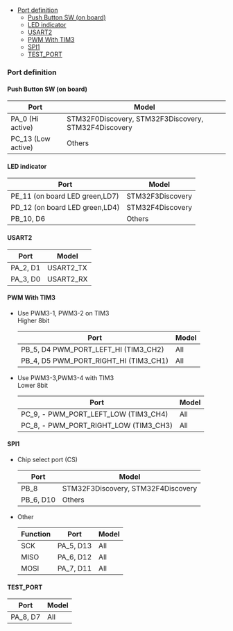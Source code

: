 <!-- START doctoc generated TOC please keep comment here to allow auto update -->
<!-- DON'T EDIT THIS SECTION, INSTEAD RE-RUN doctoc TO UPDATE -->

- [Port definition](#port-definition)
  - [Push Button SW (on board)](#push-button-sw-on-board)
  - [LED indicator](#led-indicator)
  - [USART2](#usart2)
  - [PWM With TIM3](#pwm-with-tim3)
  - [SPI1](#spi1)
  - [TEST_PORT](#test_port)

<!-- END doctoc generated TOC please keep comment here to allow auto update -->

### Port definition 

#### Push Button SW (on board)

| Port               | Model                                                |
|--------------------|------------------------------------------------------|
| PA_0 (Hi active)   | STM32F0Discovery, STM32F3Discovery, STM32F4Discovery |
| PC_13 (Low active) | Others                                               |

####  LED indicator

| Port                           | Model            |
|--------------------------------|------------------|
| PE_11 (on board LED green,LD7) | STM32F3Discovery |
| PD_12 (on board LED green,LD4) | STM32F4Discovery |
| PB_10, D6                      | Others           |

#### USART2

| Port     | Model     |
|----------|-----------|
| PA_2, D1 | USART2_TX |
| PA_3, D0 | USART2_RX |

#### PWM With TIM3

- Use PWM3-1, PWM3-2 on TIM3  
   Higher 8bit

   | Port                                     | Model |
   |------------------------------------------|-------|
   | PB_5, D4  PWM_PORT_LEFT_HI    (TIM3_CH2) | All   |
   | PB_4, D5  PWM_PORT_RIGHT_HI   (TIM3_CH1) | All   |

- Use PWM3-3,PWM3-4 with TIM3  
   Lower 8bit

   | Port                                     | Model |
   |------------------------------------------|-------|
   | PC_9, -  PWM_PORT_LEFT_LOW    (TIM3_CH4) | All   |
   | PC_8, -  PWM_PORT_RIGHT_LOW   (TIM3_CH3) | All   |

#### SPI1

- Chip select port (CS) 

   | Port      | Model                              |
   |-----------|------------------------------------|
   | PB_8      | STM32F3Discovery, STM32F4Discovery |
   | PB_6, D10 | Others                             |

- Other

   | Function | Port      | Model |
   |----------|-----------|-------|
   | SCK      | PA_5, D13 | All   |
   | MISO     | PA_6, D12 | All   |
   | MOSI     | PA_7, D11 | All   |

####  TEST_PORT

| Port     | Model |
|----------|-------|
| PA_8, D7 | All   |

